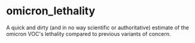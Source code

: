 # omicron_lethality
A quick and dirty (and in no way scientific or authoritative) estimate of the omicron VOC's lethality compared to previous variants of concern.

